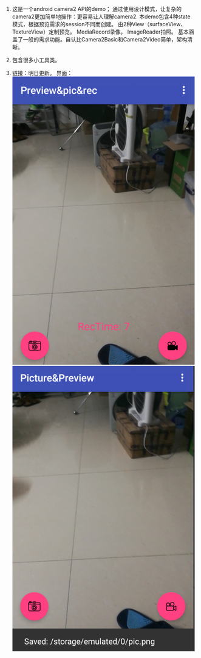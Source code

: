 1. 这是一个android camera2 API的demo；
	通过使用设计模式，让复杂的camera2更加简单地操作：更容易让人理解camera2.
	本demo包含4种state模式，根据预览需求的session不同而创建。
	由2种View（surfaceView、TextureView）定制预览。
	MediaRecord录像。
	ImageReader拍照。
	基本涵盖了一般的需求功能。自认比Camera2Basic和Camera2Video简单，架构清晰。
2. 包含很多小工具类。

3. 链接：明日更新。
界面：
![预览1](https://github.com/jzlhll/AndroidCam2Demo/blob/master/Screenshots/a.png)
![预览2](https://github.com/jzlhll/AndroidCam2Demo/blob/master/Screenshots/b.png)